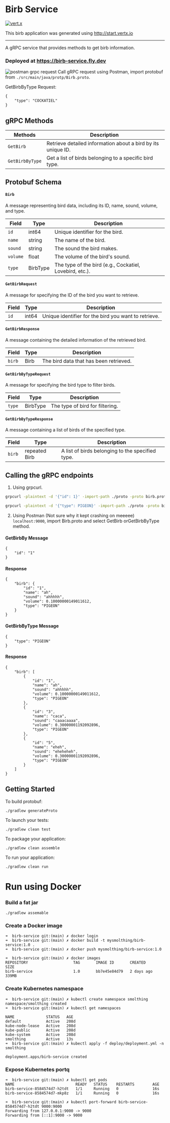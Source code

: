 # Birb Service

[![vert.x](https://img.shields.io/badge/vert.x-4.4.6-purple.svg)](https://vertx.io)

This birb application was generated using http://start.vertx.io

-----------
A gRPC service that provides methods to get birb information.

### Deployed at https://birb-service.fly.dev
![postman grpc request](./doc/images/postman.png)
Call gRPC request using Postman, import protobuf from `./src/main/java/protp/Birb.proto`.

GetBirbByType Request:
```
{
    "type": "COCKATIEL"
}
```

## gRPC Methods

| Methods               | Description                                                      |
|-----------------------|------------------------------------------------------------------|
| `GetBirb`             | Retrieve detailed information about a bird by its unique ID.    |
| `GetBirbByType`       | Get a list of birds belonging to a specific bird type.           |

## Protobuf Schema

#### `Birb`

A message representing bird data, including its ID, name, sound, volume, and type.

| Field   | Type    | Description                          |
|---------|---------|--------------------------------------|
| `id`    | int64   | Unique identifier for the bird.      |
| `name`  | string  | The name of the bird.                |
| `sound` | string  | The sound the bird makes.           |
| `volume`| float   | The volume of the bird's sound.     |
| `type`  | BirbType| The type of the bird (e.g., Cockatiel, Lovebird, etc.).

#### `GetBirbRequest`

A message for specifying the ID of the bird you want to retrieve.

| Field   | Type    | Description                          |
|---------|---------|--------------------------------------|
| `id`    | int64   | Unique identifier for the bird you want to retrieve.

#### `GetBirbResponse`

A message containing the detailed information of the retrieved bird.

| Field   | Type    | Description                          |
|---------|---------|--------------------------------------|
| `birb`  | Birb    | The bird data that has been retrieved.

#### `GetBirbByTypeRequest`

A message for specifying the bird type to filter birds.

| Field   | Type    | Description                          |
|---------|---------|--------------------------------------|
| `type`  | BirbType| The type of bird for filtering.

#### `GetBirbByTypeResponse`

A message containing a list of birds of the specified type.

| Field   | Type    | Description                          |
|---------|---------|--------------------------------------|
| `birb`  | repeated Birb | A list of birds belonging to the specified type.


## Calling the gRPC endpoints

1. Using grpcurl.

```bash
grpcurl -plaintext -d '{"id": 1}' -import-path ./proto -proto birb.proto localhost:50051 birb.BirbService/GetBirb
```

```bash
grpcurl -plaintext -d '{"type": PIGEON}' -import-path ./proto -proto birb.proto localhost:50051 birb.BirbService/GetBirbByType
```

2. Using Postman (Not sure why it kept crashing on meeeee) `localhost:9000`, import Birb.proto and select GetBirb orGetBirbByType method.

#### GetBirbBy Message
```
{
    "id": "1"
}
```

#### Response
```
{
    "birb": {
        "id": "1",
        "name": "ah",
        "sound": "ahhhhh",
        "volume": 0.10000000149011612,
        "type": "PIGEON"
    }
}
```

#### GetBirbByType Message
```
{
    "type": "PIGEON"
}
```

#### Response
```
{
    "birb": [
        {
            "id": "1",
            "name": "ah",
            "sound": "ahhhhh",
            "volume": 0.10000000149011612,
            "type": "PIGEON"
        },
        {
            "id": "3",
            "name": "caca",
            "sound": "caaacaaaa",
            "volume": 0.30000001192092896,
            "type": "PIGEON"
        },
        {
            "id": "5",
            "name": "eheh",
            "sound": "eheheheh",
            "volume": 0.30000001192092896,
            "type": "PIGEON"
        }
    ]
}
```

## Getting Started

To build protobuf:
```
./gradlew generateProto
```

To launch your tests:
```
./gradlew clean test
```

To package your application:
```
./gradlew clean assemble
```

To run your application:
```
./gradlew clean run
```


# Run using Docker
### Build a fat jar
```
./gradlew assemable
```
### Create a Docker image

```
➜  birb-service git:(main) ✗ docker login
➜  birb-service git:(main) ✗ docker build -t mysmolthing/birb-service:1.0 .
➜  birb-service git:(main) ✗ docker push mysmolthing/birb-service:1.0

➜  birb-service git:(main) ✗ docker images
REPOSITORY                    TAG       IMAGE ID       CREATED         SIZE
birb-service                  1.0       bb7e45e84d79   2 days ago      339MB
```

### Create Kubernetes namespace
```
➜  birb-service git:(main) ✗ kubectl create namespace smolthing
namespace/smolthing created
➜  birb-service git:(main) ✗ kubectl get namespaces

NAME              STATUS   AGE
default           Active   208d
kube-node-lease   Active   208d
kube-public       Active   208d
kube-system       Active   208d
smolthing         Active   13s
➜  birb-service git:(main) ✗ kubectl apply -f deploy/deployment.yml -n smolthing

deployment.apps/birb-service created

```
### Expose Kubernetes portq
```
➜  birb-service git:(main) ✗ kubectl get pods
NAME                           READY   STATUS    RESTARTS        AGE
birb-service-8584574d7-h2tdt   1/1     Running   0               16s
birb-service-8584574d7-mkp8z   1/1     Running   0               16s

➜  birb-service git:(main) ✗ kubectl port-forward birb-service-8584574d7-h2tdt 9000:9000
Forwarding from 127.0.0.1:9000 -> 9000
Forwarding from [::1]:9000 -> 9000
```
